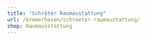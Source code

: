 ```yaml
---
title: "Schröter Raumaustattung"
url: /bremerhaven/schroeter-raumaustattung/
shop: Raumausstattung
---
```

